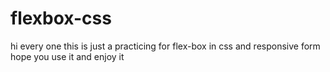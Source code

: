 # flexbox-css
hi every one this is just a practicing for flex-box in css and responsive form hope you use it and enjoy it
